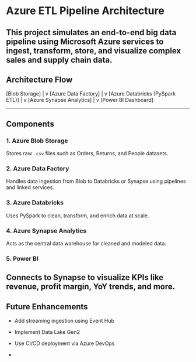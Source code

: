 # Azure ETL Pipeline Architecture
This project simulates an end-to-end big data pipeline using Microsoft Azure services to ingest, transform, store, and visualize complex sales and supply chain data.
---
## Architecture Flow

[Blob Storage]
|
v
[Azure Data Factory]
|
v
[Azure Databricks (PySpark ETL)]
|
v
[Azure Synapse Analytics]
|
v
[Power BI Dashboard]

---
## Components
### 1. Azure Blob Storage
Stores raw `.csv` files such as Orders, Returns, and People datasets.
### 2. Azure Data Factory
Handles data ingestion from Blob to Databricks or Synapse using pipelines and linked services.
### 3. Azure Databricks
Uses PySpark to clean, transform, and enrich data at scale.
### 4. Azure Synapse Analytics
Acts as the central data warehouse for cleaned and modeled data.
### 5. Power BI
Connects to Synapse to visualize KPIs like revenue, profit margin, YoY trends, and more.
---
## Future Enhancements
- Add streaming ingestion using Event Hub
- Implement Data Lake Gen2
- Use CI/CD deployment via Azure DevOps

- 
